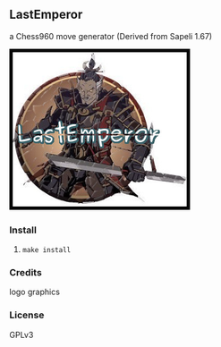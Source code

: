 ## LastEmperor
a Chess960 move generator (Derived from Sapeli 1.67)

![LastEmperor](https://github.com/SamuraiDangyo/LastEmperor/blob/master/logo.jpg)

### Install
1. ```make install```

### Credits
logo graphics

### License
GPLv3
